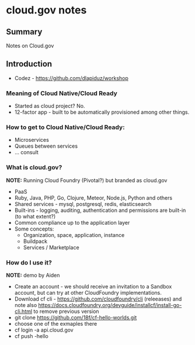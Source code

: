 # cloud.gov notes

## Summary

Notes on Cloud.gov

## Introduction

* Codez - https://github.com/dlapiduz/workshop

### Meaning of Cloud Native/Cloud Ready

* Started as cloud project?   No.
* 12-factor app - built to be automatically provisioned among other things.

### How to get to Cloud Native/Cloud Ready:

* Microservices
* Queues between services
* ... consult 

### What is cloud.gov?

__NOTE:__ Running Cloud Foundry (Pivotal?) but branded as cloud.gov

* PaaS
* Ruby, Java, PHP, Go, Clojure, Meteor, Node.js, Python and others
* Shared services - mysql, postgresql, redis, elasticsearch
* Built-ins - logging, auditing, authentication and permissions are built-in (to what extent?)
* Common compliance up to the application layer
* Some concepts:
  - Organization, space, application, instance
  - Buildpack
  - Services / Marketplace

### How do I use it?

__NOTE:__ demo by Aiden

* Create an account - we should receive an invitation to a Sandbox account, but can try at other CloudFoundry implementations.
* Download cf cli - https://github.com/cloudfoundry/cli (releeases) and note also https://docs.cloudfoundry.org/devguide/installcf/install-go-cli.html to remove previous version
* git clone https://github.com/18f/cf-hello-worlds.git
* choose one of the exmaples there
* cf login -a api.cloud.gov
* cf push <name>-hello
